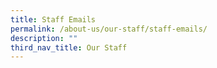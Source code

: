 ```yaml
---
title: Staff Emails
permalink: /about-us/our-staff/staff-emails/
description: ""
third_nav_title: Our Staff
---
```

